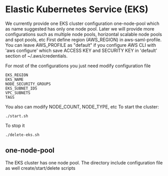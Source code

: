 # Elastic Kubernetes Service (EKS)

We currently provide one EKS cluster configuration one-node-pool which as name suggested has only one node pool.
Later we will provide more configurations such as multiple node pools, horizontal scalable node pools and spot pools, etc
First define region (AWS_REGION) in aws-saml-profile. You can leave AWS_PROFILE as "default" if you configure AWS CLI with 'aws configure' which save ACCESS KEY and SECURITY KEY in 'default' section of ~/.aws/credentials.

For most of the configurations you just need modify configuration file
```code
EKS_REGION
EKS_NAME
NODE_SECURITY_GROUPS
EKS_SUBNET_IDS
VPC_SUBNETS
TAGS
```
You also can modify NODE_COUNT, NODE_TYPE, etc
To start the cluster:
```code
./start.sh
```
To stop it
```code
./delete-eks.sh
```

## one-node-pool
The EKS cluster has one node pool.
The directory include configuration file as well create/start/delete scripts
